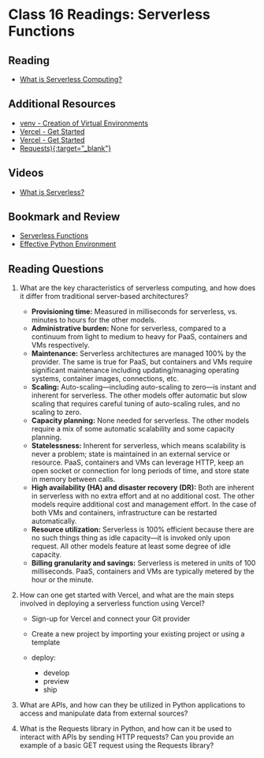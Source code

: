 # Class 16 Readings: Serverless Functions

## Reading

- [What is Serverless Computing?](https://www.ibm.com/cloud/learn/serverless)

## Additional Resources

- [venv - Creation of Virtual Environments](https://docs.python.org/3/library/venv.html)
- [Vercel - Get Started](https://vercel.com/docs/get-started)
- [Vercel - Get Started](https://pymotw.com/3/http.server/index.html)
- [Requests){:target=”_blank”}](https://requests.readthedocs.io/en/latest/)

## Videos

- [What is Serverless?](https://www.youtube.com/watch?v=vxJobGtqKVM)

## Bookmark and Review

- [Serverless Functions](https://vercel.com/docs/concepts/functions/serverless-functions)
- [Effective Python Environment](https://realpython.com/effective-python-environment/)

## Reading Questions

1. What are the key characteristics of serverless computing, and how does it differ from traditional server-based architectures?

    - **Provisioning time:** Measured in milliseconds for serverless, vs. minutes to hours for the other models.
    - **Administrative burden:** None for serverless, compared to a continuum from light to medium to heavy for PaaS, containers and VMs respectively.
    - **Maintenance:** Serverless architectures are managed 100% by the provider. The same is true for PaaS, but containers and VMs require significant maintenance including updating/managing operating systems, container images, connections, etc.
    - **Scaling:** Auto-scaling—including auto-scaling to zero—is instant and inherent for serverless. The other models offer automatic but slow scaling that requires careful tuning of auto-scaling rules, and no scaling to zero.
    - **Capacity planning:** None needed for serverless. The other models require a mix of some automatic scalability and some capacity planning.
    - **Statelessness:** Inherent for serverless, which means scalability is never a problem; state is maintained in an external service or resource. PaaS, containers and VMs can leverage HTTP, keep an open socket or connection for long periods of time, and store state in memory between calls.
    - **High availability (HA) and disaster recovery (DR):** Both are inherent in serverless with no extra effort and at no additional cost. The other models require additional cost and management effort. In the case of both VMs and containers, infrastructure can be restarted automatically.
    - **Resource utilization:** Serverless is 100% efficient because there are no such things thing as idle capacity—it is invoked only upon request. All other models feature at least some degree of idle capacity.
    - **Billing granularity and savings:** Serverless is metered in units of 100 milliseconds. PaaS, containers and VMs are typically metered by the hour or the minute.

2. How can one get started with Vercel, and what are the main steps involved in deploying a serverless function using Vercel?

    - Sign-up for Vercel and connect your Git provider
    - Create a new project by importing your existing project or using a template
    - deploy:

        - develop
        - preview
        - ship

3. What are APIs, and how can they be utilized in Python applications to access and manipulate data from external sources?

4. What is the Requests library in Python, and how can it be used to interact with APIs by sending HTTP requests? Can you provide an example of a basic GET request using the Requests library?